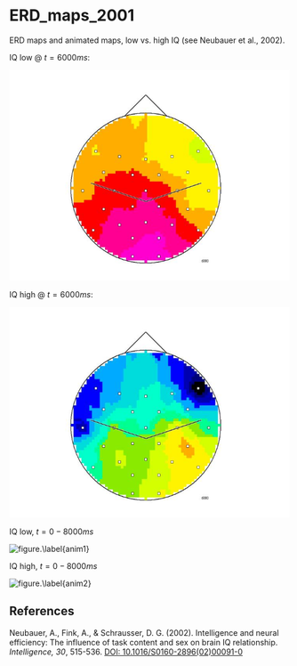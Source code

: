 # ERD_maps_2001
ERD maps and animated maps, low vs. high IQ (see Neubauer et al., 2002).

IQ low @ $t=6000 ms$:

![figure.\label{pic1}](Folie49low.JPG)

IQ high @ $t=6000 ms$:

![figure.\label{pic2}](Folie49high.JPG)

IQ low, $t=0-8000 ms$

![figure.\label{anim1}](pic1.gif)

IQ high, $t=0-8000 ms$

![figure.\label{anim2}](pic2.gif)

## References

Neubauer, A., Fink, A., & Schrausser, D. G. (2002). Intelligence and neural efficiency: The influence of task content and sex on brain IQ relationship. *Intelligence, 30*, 515-536. [DOI: 10.1016/S0160-2896(02)00091-0](https://doi.org/10.1016/S0160-2896(02)00091-0)
